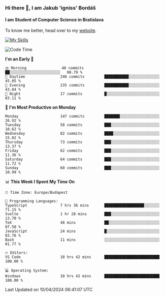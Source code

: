### Hi there 👋, I am Jakub 'igniss' Bordáš

#### I am Student of Computer Science in Bratislava
To know me better, head over to my [website](https://bordas.sk).

[![My Skills](https://skillicons.dev/icons?i=js,html,css,figma,svelte,java,kotlin,python,postgresql,typescript,nest,nodejs)](https://bordas.sk)


<!--START_SECTION:waka-->
![Code Time](http://img.shields.io/badge/Code%20Time-1%2C463%20hrs%2011%20mins-blue)

**I'm an Early 🐤** 

```text
🌞 Morning                48 commits          ██░░░░░░░░░░░░░░░░░░░░░░░   08.79 % 
🌆 Daytime                246 commits         ███████████░░░░░░░░░░░░░░   45.05 % 
🌃 Evening                235 commits         ███████████░░░░░░░░░░░░░░   43.04 % 
🌙 Night                  17 commits          █░░░░░░░░░░░░░░░░░░░░░░░░   03.11 % 
```
📅 **I'm Most Productive on Monday** 

```text
Monday                   147 commits         ███████░░░░░░░░░░░░░░░░░░   26.92 % 
Tuesday                  58 commits          ███░░░░░░░░░░░░░░░░░░░░░░   10.62 % 
Wednesday                82 commits          ████░░░░░░░░░░░░░░░░░░░░░   15.02 % 
Thursday                 73 commits          ███░░░░░░░░░░░░░░░░░░░░░░   13.37 % 
Friday                   62 commits          ███░░░░░░░░░░░░░░░░░░░░░░   11.36 % 
Saturday                 64 commits          ███░░░░░░░░░░░░░░░░░░░░░░   11.72 % 
Sunday                   60 commits          ███░░░░░░░░░░░░░░░░░░░░░░   10.99 % 
```


📊 **This Week I Spent My Time On** 

```text
🕑︎ Time Zone: Europe/Budapest

💬 Programming Languages: 
TypeScript               7 hrs 36 mins       ██████████████████░░░░░░░   71.15 % 
Svelte                   1 hr 28 mins        ███░░░░░░░░░░░░░░░░░░░░░░   13.70 % 
TeX                      48 mins             ██░░░░░░░░░░░░░░░░░░░░░░░   07.50 % 
JavaScript               24 mins             █░░░░░░░░░░░░░░░░░░░░░░░░   03.76 % 
Bash                     11 mins             ░░░░░░░░░░░░░░░░░░░░░░░░░   01.77 % 

🔥 Editors: 
VS Code                  10 hrs 42 mins      █████████████████████████   100.00 % 

💻 Operating System: 
Windows                  10 hrs 42 mins      █████████████████████████   100.00 % 
```


 Last Updated on 10/04/2024 06:41:07 UTC
<!--END_SECTION:waka-->

